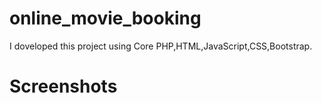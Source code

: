 # online_movie_booking
I doveloped this project using Core PHP,HTML,JavaScript,CSS,Bootstrap.
# Screenshots
